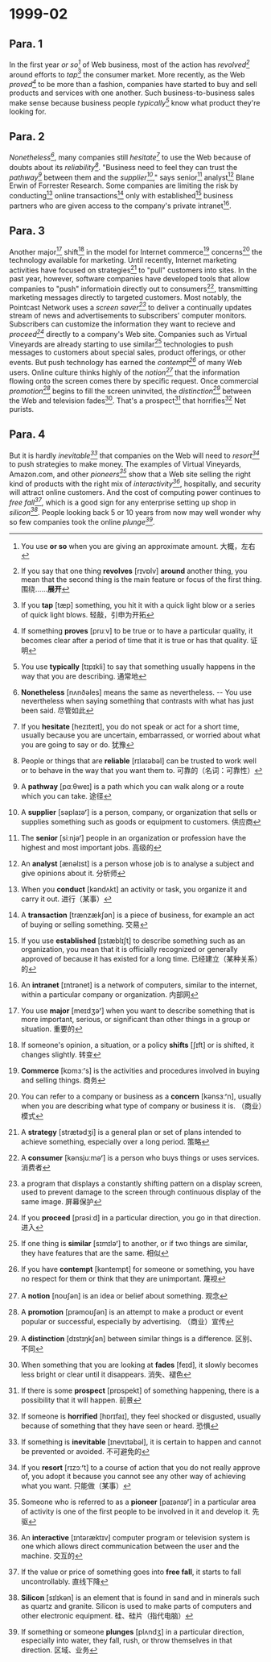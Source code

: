 # 1999-02

## Para. 1

In the first year *or so[^1]* of Web business, most of the action has *revolved[^2]* around efforts to *tap[^3]* the consumer market. More recently, as the Web *proved[^4]* to be more than a fashion, companies have started to buy and sell products and services with one another. Such business-to-business sales make sense because business people *typically[^5]* know what product they're looking for.
[^1]:You use **or so** when you are giving an approximate amount. 大概，左右
[^2]:If you say that one thing **revolves** [rɪvɒlv] **around** another thing, you mean that the second thing is the main feature or focus of the first thing. 围绕……**展开**
[^3]:If you **tap** [tæp] something, you hit it with a quick light blow or a series of quick light blows. 轻敲，引申为开拓
[^4]:If something **proves** [pruːv] to be true or to have a particular quality, it becomes clear after a period of time that it is true or has that quality. 证明
[^5]:You use **typically** [tɪpɪkli] to say that something usually happens in the way that you are describing. 通常地

## Para. 2

*Nonetheless[^6]*, many companies still *hesitate[^7]* to use the Web because of doubts about its *reliability[^8]*. "Business need to feel they can trust the *pathway[^9]* between them and the *supplier[^10]*," says senior[^11] analyst[^12] Blane Erwin of Forrester Research. Some companies are limiting the risk by conducting[^13] online transactions[^14] only with established[^15] business partners who are given access to the company's private intranet[^16].
[^6]:**Nonetheless** [nʌnðəles] means the same as nevertheless. -- You use nevertheless when saying something that contrasts with what has just been said. 尽管如此
[^7]:If you **hesitate** [hezɪteɪt], you do not speak or act for a short time, usually because you are uncertain, embarrassed, or worried about what you are going to say or do. 犹豫
[^8]:People or things that are **reliable** [rɪlaɪəbəl] can be trusted to work well or to behave in the way that you want them to. 可靠的（名词：可靠性）
[^9]:A **pathway** [pɑːθweɪ] is a path which you can walk along or a route which you can take. 途径
[^10]:A **supplier** [səplaɪəʳ] is a person, company, or organization that sells or supplies something such as goods or equipment to customers. 供应商
[^11]:The **senior** [siːnjəʳ] people in an organization or profession have the highest and most important jobs. 高级的
[^12]:An **analyst** [ænəlɪst] is a person whose job is to analyse a subject and give opinions about it. 分析师
[^13]:When you **conduct** [kəndʌkt] an activity or task, you organize it and carry it out. 进行（某事）
[^14]:A **transaction** [trænzækʃən] is a piece of business, for example an act of buying or selling something. 交易
[^15]:If you use **established** [ɪstæblɪʃt] to describe something such as an organization, you mean that it is officially recognized or generally approved of because it has existed for a long time. 已经建立（某种关系）的
[^16]:An **intranet** [ɪntrənet] is a network of computers, similar to the internet, within a particular company or organization. 内部网

## Para. 3

Another major[^17] shift[^18] in the model for Internet commerce[^19] concerns[^20] the technology available for marketing. Until recently, Internet marketing activities have focused on strategies[^21] to "pull" customers into sites. In the past year, however, software companies have developed tools that allow companies to "push" informatioin directly out to consumers[^22], transmitting marketing messages directly to targeted customers. Most notably, the Pointcast Network uses a *screen saver[^23]* to deliver a continually updates stream of news and advertisements to subscribers' computer monitors. Subscribers can customize the information they want to recieve and *proceed[^24]* directly to a company's Web site. Companies such as Virtual Vineyards are already starting to use similar[^25] technologies to push messages to customers about special sales, product offerings, or other events. But push technology has earned the *contempt[^26]* of many Web users. Online culture thinks highly of the *notion[^27]* that the information flowing onto the screen comes there by specific request. Once commercial *promotion[^28]* begins to fill the screen uninvited, the *distinction[^29]* between the Web and television fades[^30]. That's a prospect[^31] that horrifies[^32] Net purists.
[^17]:You use **major** [meɪdʒəʳ] when you want to describe something that is more important, serious, or significant than other things in a group or situation. 重要的
[^18]:If someone's opinion, a situation, or a policy **shifts** [ʃɪft] or is shifted, it changes slightly. 转变
[^19]:**Commerce** [kɒmɜːʳs] is the activities and procedures involved in buying and selling things. 商务
[^20]:You can refer to a company or business as a **concern** [kənsɜːʳn], usually when you are describing what type of company or business it is. （商业）模式
[^21]:A **strategy** [strætədʒi] is a general plan or set of plans intended to achieve something, especially over a long period. 策略
[^22]:A **consumer** [kənsjuːməʳ] is a person who buys things or uses services. 消费者
[^23]:a program that displays a constantly shifting pattern on a display screen, used to prevent damage to the screen through continuous display of the same image. 屏幕保护
[^24]:If you **proceed** [prəsiːd] in a particular direction, you go in that direction. 进入
[^25]:If one thing is **similar** [sɪmɪləʳ] to another, or if two things are similar, they have features that are the same. 相似
[^26]:If you have **contempt** [kəntempt] for someone or something, you have no respect for them or think that they are unimportant. 蔑视
[^27]:A **notion** [noʊʃən] is an idea or belief about something. 观念
[^28]:A **promotion** [prəmoʊʃən] is an attempt to make a product or event popular or successful, especially by advertising. （商业）宣传
[^29]:A **distinction** [dɪstɪŋkʃən] between similar things is a difference. 区别、不同
[^30]:When something that you are looking at **fades** [feɪd], it slowly becomes less bright or clear until it disappears. 消失、褪色
[^31]:If there is some **prospect** [prɒspekt] of something happening, there is a possibility that it will happen. 前景
[^32]:If someone is **horrified** [hɒrɪfaɪ], they feel shocked or disgusted, usually because of something that they have seen or heard. 恐惧

## Para. 4

But it is hardly *inevitable[^33]* that companies on the Web will need to *resort[^34]* to push strategies to make money. The examples of Virtual Vineyards, Amazon.com, and other *pioneers[^35]* show that a Web site selling the right kind of products with the right mix of *interactivity[^36]*, hospitally, and security will attract online customers. And the cost of computing power continues to *free fall[^37]*, which is a good sign for any enterprise setting up shop in *silicon[^38]*. People looking back 5 or 10 years from now may well wonder why so few companies took the online *plunge[^39]*.
[^33]:If something is **inevitable** [ɪnevɪtəbəl], it is certain to happen and cannot be prevented or avoided. 不可避免的
[^34]:If you **resort** [rɪzɔːʳt] to a course of action that you do not really approve of, you adopt it because you cannot see any other way of achieving what you want. 只能做（某事）
[^35]:Someone who is referred to as a **pioneer** [paɪənɪəʳ] in a particular area of activity is one of the first people to be involved in it and develop it. 先驱
[^36]:An **interactive** [ɪntəræktɪv] computer program or television system is one which allows direct communication between the user and the machine. 交互的
[^37]:If the value or price of something goes into **free fall**, it starts to fall uncontrollably. 直线下降
[^38]:**Silicon** [sɪlɪkən] is an element that is found in sand and in minerals such as quartz and granite. Silicon is used to make parts of computers and other electronic equipment. 硅、硅片（指代电脑）
[^39]:If something or someone **plunges** [plʌndʒ] in a particular direction, especially into water, they fall, rush, or throw themselves in that direction. 区域、业务
